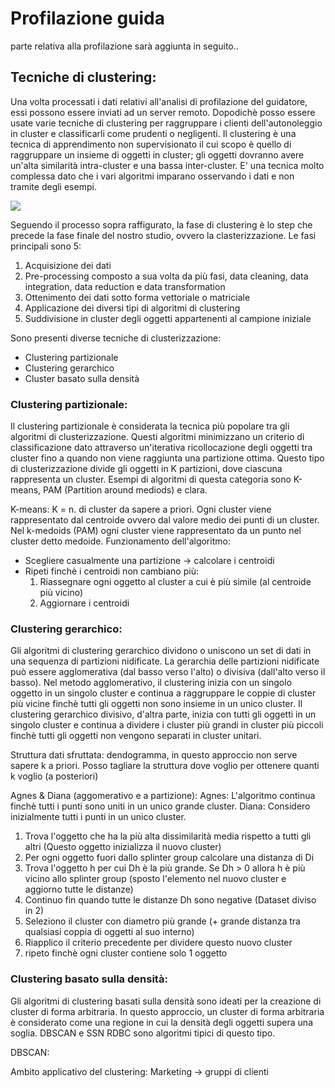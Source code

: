 # Profilazione guida
parte relativa alla profilazione sarà aggiunta in seguito..
## Tecniche di clustering:
Una volta processati i dati relativi all'analisi di profilazione del guidatore, essi possono essere inviati ad un server remoto. Dopodichè posso essere usate varie tecniche di clustering per raggruppare i clienti dell'autonoleggio in cluster e classificarli come prudenti o negligenti.
Il clustering è una tecnica di apprendimento non supervisionato il cui scopo è quello di raggruppare un insieme di oggetti in cluster; gli oggetti dovranno avere un'alta similarità intra-cluster e una bassa inter-cluster. E' una tecnica molto complessa dato che i vari algoritmi imparano osservando i dati e non tramite degli esempi.

[![](https://mermaid.ink/img/eyJjb2RlIjoiZ3JhcGggTFJcbiAgYShEYXRhIHJlYWwgZGlydHkpXG4gIGIoUHJlLXByb2Nlc3NpbmcpXG4gIGMoRGF0YSBtYXRyaXgpXG4gIGQoQ2x1c3RlcmluZyBhbGdvcml0aG1zKVxuICBlKENsdXN0ZXJzKVxuICBcbiAgYS0tPmJcbiAgYi0tPmNcbiAgYy0tSU5QVVQtLT5kXG4gIGQtLU9VVFBVVC0tPmUiLCJtZXJtYWlkIjp7InRoZW1lIjoiZGVmYXVsdCJ9LCJ1cGRhdGVFZGl0b3IiOmZhbHNlfQ)](https://workflow.jace.pro/#/edit/eyJjb2RlIjoiZ3JhcGggTFJcbiAgYShEYXRhIHJlYWwgZGlydHkpXG4gIGIoUHJlLXByb2Nlc3NpbmcpXG4gIGMoRGF0YSBtYXRyaXgpXG4gIGQoQ2x1c3RlcmluZyBhbGdvcml0aG1zKVxuICBlKENsdXN0ZXJzKVxuICBcbiAgYS0tPmJcbiAgYi0tPmNcbiAgYy0tSU5QVVQtLT5kXG4gIGQtLU9VVFBVVC0tPmUiLCJtZXJtYWlkIjp7InRoZW1lIjoiZGVmYXVsdCJ9LCJ1cGRhdGVFZGl0b3IiOmZhbHNlfQ)

Seguendo il processo sopra raffigurato, la fase di clustering è lo step che precede la fase finale del nostro studio, ovvero la clasterizzazione.
Le fasi principali sono 5: 
1. Acquisizione dei dati
2. Pre-processing composto a sua volta da più fasi, data cleaning, data integration, data reduction e data transformation
3. Ottenimento dei dati sotto forma vettoriale o matriciale
4. Applicazione dei diversi tipi di algoritmi di clustering
5. Suddivisione in cluster degli oggetti appartenenti al campione iniziale

Sono presenti diverse tecniche di clusterizzazione:
- Clustering partizionale
- Clustering gerarchico
- Cluster basato sulla densità

### Clustering partizionale:
Il clustering partizionale è considerata la tecnica più popolare tra gli algoritmi di clusterizzazione. Questi algoritmi minimizzano un criterio di classificazione dato attraverso un'iterativa ricollocazione degli oggetti tra cluster fino a quando non viene raggiunta una partizione ottima. Questo tipo di clusterizzazione divide gli oggetti in K partizioni, dove ciascuna rappresenta un cluster. Esempi di algoritmi di questa categoria sono K-means, PAM (Partition around mediods) e clara.

K-means:
K = n. di cluster da sapere a priori. Ogni cluster viene rappresentato dal centroide ovvero dal valore medio dei punti di un cluster. Nel k-medoids (PAM) ogni cluster viene rappresentato da un punto nel cluster detto medoide. 
Funzionamento dell'algoritmo:
- Scegliere casualmente una partizione -> calcolare i centroidi
- Ripeti finchè i centroidi non cambiano più:
    1. Riassegnare ogni oggetto al cluster a cui è più simile (al centroide più vicino)
    2. Aggiornare i centroidi

### Clustering gerarchico:
Gli algoritmi di clustering gerarchico dividono o uniscono un set di dati in una sequenza di partizioni nidificate. La gerarchia delle partizioni nidificate può essere agglomerativa (dal basso verso l'alto) o divisiva (dall'alto verso il basso). Nel metodo agglomerativo, il clustering inizia con un singolo oggetto in un singolo cluster e continua a raggruppare le coppie di cluster più vicine finchè tutti gli oggetti non sono insieme in un unico cluster. Il clustering gerarchico divisivo, d'altra parte, inizia con tutti gli oggetti in un singolo cluster e continua a dividere i cluster più grandi in cluster più piccoli finchè tutti gli oggetti non vengono separati in cluster unitari.

Struttura dati sfruttata: dendogramma, in questo approccio non serve sapere k a priori. Posso tagliare la struttura dove voglio per ottenere quanti k voglio (a posteriori)

Agnes & Diana (aggomerativo e a partizione):
Agnes:
L'algoritmo continua finchè tutti i punti sono uniti in un unico grande cluster.
Diana:
Considero inizialmente tutti i punti in un unico cluster.
1. Trova l'oggetto che ha la più alta dissimilarità media rispetto a tutti gli altri (Questo oggetto inizializza il nuovo cluster)
2. Per ogni oggetto fuori dallo splinter group calcolare una distanza di Di
3. Trova l'oggetto h per cui Dh è la più grande. Se Dh > 0 allora h è più vicino allo splinter group (sposto l'elemento nel nuovo cluster e aggiorno tutte le distanze)
4. Continuo fin quando tutte le distanze Dh sono negative (Dataset diviso in 2)
5. Seleziono il cluster con diametro più grande (+ grande distanza tra qualsiasi coppia di oggetti al suo interno)
6. Riapplico il criterio precedente per dividere questo nuovo cluster
7. ripeto finchè ogni cluster contiene solo 1 oggetto

### Clustering basato sulla densità:
Gli algoritmi di clustering basati sulla densità sono ideati per la creazione di cluster di forma arbitraria. In questo approccio, un cluster di forma arbitraria è considerato come una regione in cui la densità degli oggetti supera una soglia. DBSCAN e SSN RDBC sono algoritmi tipici di questo tipo.

DBSCAN:


Ambito applicativo del clustering: Marketing -> gruppi di clienti